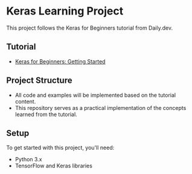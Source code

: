 # Keras Learning Project

This project follows the Keras for Beginners tutorial from Daily.dev.

## Tutorial

- [Keras for Beginners: Getting Started](https://daily.dev/blog/keras-for-beginners-getting-started)

## Project Structure

- All code and examples will be implemented based on the tutorial content.
- This repository serves as a practical implementation of the concepts learned from the tutorial.

## Setup

To get started with this project, you'll need:
- Python 3.x
- TensorFlow and Keras libraries
